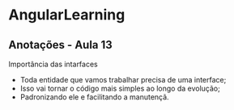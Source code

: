 # AngularLearning

## Anotações - Aula 13

Importância das intarfaces

- Toda entidade que vamos trabalhar precisa de uma interface;
- Isso vai tornar o código mais simples ao longo da evolução;
- Padronizando ele e facilitando a manutençã.
